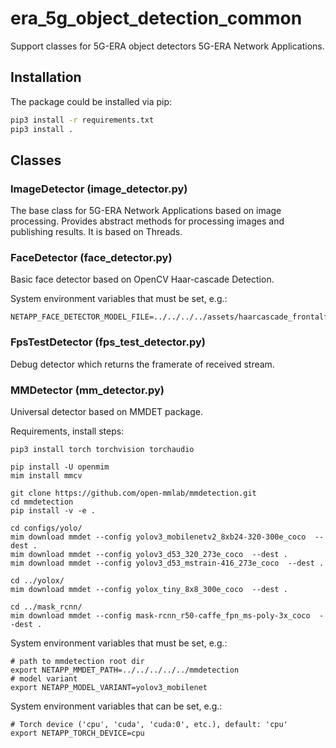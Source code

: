 # era_5g_object_detection_common

Support classes for 5G-ERA object detectors 5G-ERA Network Applications.

## Installation

The package could be installed via pip:

```bash
pip3 install -r requirements.txt
pip3 install .
```

## Classes

### ImageDetector (image_detector.py)

The base class for 5G-ERA Network Applications based on image processing. Provides abstract methods for processing images and publishing results. It is based on Threads.

### FaceDetector (face_detector.py)

Basic face detector based on OpenCV Haar-cascade Detection. 

System environment variables that must be set, e.g.:

```
NETAPP_FACE_DETECTOR_MODEL_FILE=../../../../assets/haarcascade_frontalface_default.xml
```

### FpsTestDetector (fps_test_detector.py)

Debug detector which returns the framerate of received stream.

### MMDetector (mm_detector.py)

Universal detector based on MMDET package.

Requirements, install steps:

```
pip3 install torch torchvision torchaudio

pip install -U openmim
mim install mmcv

git clone https://github.com/open-mmlab/mmdetection.git
cd mmdetection
pip install -v -e .

cd configs/yolo/
mim download mmdet --config yolov3_mobilenetv2_8xb24-320-300e_coco  --dest .
mim download mmdet --config yolov3_d53_320_273e_coco  --dest .
mim download mmdet --config yolov3_d53_mstrain-416_273e_coco  --dest .

cd ../yolox/
mim download mmdet --config yolox_tiny_8x8_300e_coco  --dest .

cd ../mask_rcnn/
mim download mmdet --config mask-rcnn_r50-caffe_fpn_ms-poly-3x_coco  --dest .

```

System environment variables that must be set, e.g.:

```
# path to mmdetection root dir
export NETAPP_MMDET_PATH=../../../../../mmdetection
# model variant
export NETAPP_MODEL_VARIANT=yolov3_mobilenet
```

System environment variables that can be set, e.g.:

```
# Torch device ('cpu', 'cuda', 'cuda:0', etc.), default: 'cpu' 
export NETAPP_TORCH_DEVICE=cpu
```